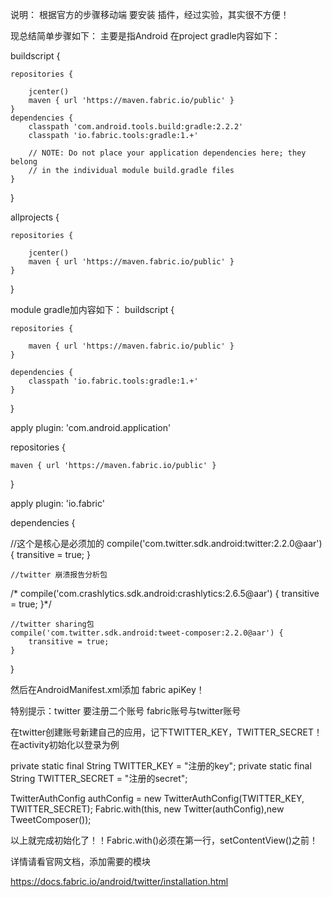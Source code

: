 说明：
根据官方的步骤移动端 要安装 插件，经过实验，其实很不方便！

现总结简单步骤如下：
主要是指Android
在project gradle内容如下：

buildscript {

    repositories {

        jcenter()
        maven { url 'https://maven.fabric.io/public' }
    }
    dependencies {
        classpath 'com.android.tools.build:gradle:2.2.2'
        classpath 'io.fabric.tools:gradle:1.+'

        // NOTE: Do not place your application dependencies here; they belong
        // in the individual module build.gradle files
    }
}

allprojects {

    repositories {
    
        jcenter()
        maven { url 'https://maven.fabric.io/public' }
    }
}

module gradle加内容如下：
buildscript {

    repositories {
    
        maven { url 'https://maven.fabric.io/public' }
    }

    dependencies {
        classpath 'io.fabric.tools:gradle:1.+'
    }
}

apply plugin: 'com.android.application'

repositories {

    maven { url 'https://maven.fabric.io/public' }
}


apply plugin: 'io.fabric'

dependencies {

//这个是核心是必须加的
 compile('com.twitter.sdk.android:twitter:2.2.0@aar') {
        transitive = true;
    }
    
    //twitter 崩溃报告分析包
   /* compile('com.crashlytics.sdk.android:crashlytics:2.6.5@aar') {
        transitive = true;
    }*/
    
    //twitter sharing包
    compile('com.twitter.sdk.android:tweet-composer:2.2.0@aar') {
        transitive = true;
    }
    
}

然后在AndroidManifest.xml添加 fabric apiKey！

<meta-data
            android:name="io.fabric.ApiKey"
            android:value="593dceb79933219ca082dc4c269d25e712117a78" />
            
特别提示：twitter 要注册二个账号 fabric账号与twitter账号

在twitter创建账号新建自己的应用，记下TWITTER_KEY，TWITTER_SECRET！
在activity初始化以登录为例

private static final String TWITTER_KEY = "注册的key";
private static final String TWITTER_SECRET = "注册的secret";


TwitterAuthConfig authConfig = new TwitterAuthConfig(TWITTER_KEY, TWITTER_SECRET);
Fabric.with(this, new Twitter(authConfig),new TweetComposer());


以上就完成初始化了！！Fabric.with()必须在第一行，setContentView()之前！

详情请看官网文档，添加需要的模块

https://docs.fabric.io/android/twitter/installation.html


